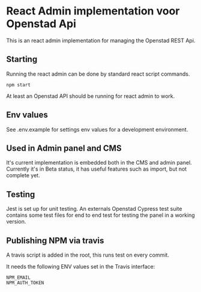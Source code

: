 # React Admin implementation voor Openstad Api  
This is an react admin implementation for managing the Openstad REST Api.

## Starting
Running the react admin can be done by standard react script commands.

```
npm start
```

At least an Openstad API should be running for react admin to work. 

## Env values

See .env.example for settings env values for a development environment.

## Used in Admin panel and CMS
It's current implementation is embedded both in the CMS and admin panel.
Currently it's in Beta status, it has useful features such as import, but not complete yet.

## Testing
Jest is set up for unit testing. An externals Openstad Cypress test suite contains some test files for end to end test for testing the panel in a working version.

## Publishing NPM via travis
A travis script is added in the root, this runs test on every commit.

It needs the following ENV values set in the Travis interface:

```
NPM_EMAIL
NPM_AUTH_TOKEN
```

